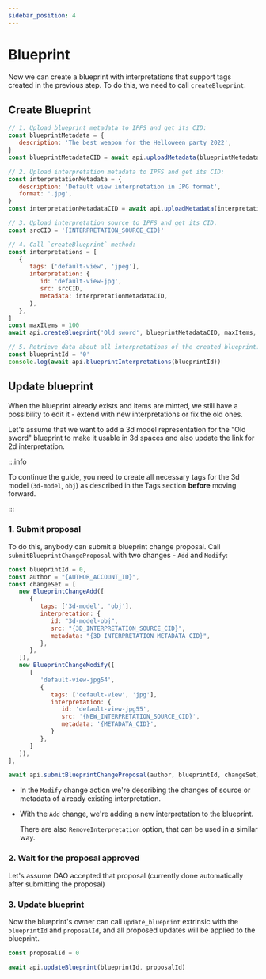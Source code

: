 ```yaml
---
sidebar_position: 4
---
```


# Blueprint

Now we can create a blueprint with interpretations that support tags created in the previous step. To do this, we need to call `createBlueprint`.

## Create Blueprint

```js
// 1. Upload blueprint metadata to IPFS and get its CID:
const blueprintMetadata = {
   description: 'The best weapon for the Helloween party 2022',
}
const blueprintMetadataCID = await api.uploadMetadata(blueprintMetadata)

// 2. Upload interpretation metadata to IPFS and get its CID:
const interpretationMetadata = {
   description: 'Default view interpretation in JPG format',
   format: '.jpg',
}
const interpretationMetadataCID = await api.uploadMetadata(interpretationMetadata)

// 3. Upload interpretation source to IPFS and get its CID.
const srcCID = '{INTERPRETATION_SOURCE_CID}'

// 4. Call `createBlueprint` method:
const interpretations = [
   {
      tags: ['default-view', 'jpeg'],
      interpretation: {
         id: 'default-view-jpg',
         src: srcCID,
         metadata: interpretationMetadataCID,
      },
   },
]
const maxItems = 100
await api.createBlueprint('Old sword', blueprintMetadataCID, maxItems, interpretations)

// 5. Retrieve data about all interpretations of the created blueprint:
const blueprintId = '0'
console.log(await api.blueprintInterpretations(blueprintId))
```



## Update blueprint

When the blueprint already exists and items are minted, we still have a possibility to edit it - extend with new interpretations or fix the old ones.

Let's assume that we want to add a 3d model representation for the "Old sword" blueprint to make it usable in 3d spaces and also update the link for 2d interpretation.

:::info 

To continue the guide, you need to create all necessary tags for the 3d model (`3d-model`, `obj`) as described in the Tags section **before** moving forward.

:::

### 1. Submit proposal
    
To do this, anybody can submit a blueprint change proposal. Call `submitBlueprintChangeProposal` with two changes - `Add` and `Modify`:

```js
const blueprintId = 0,
const author = "{AUTHOR_ACCOUNT_ID}",
const changeSet = [
   new BlueprintChangeAdd([
      {
         tags: ['3d-model', 'obj'],
         interpretation: {
            id: "3d-model-obj",
            src: "{3D_INTERPRETATION_SOURCE_CID}",
            metadata: "{3D_INTERPRETATION_METADATA_CID}",
         },
      },
   ]),
   new BlueprintChangeModify([
      [
         'default-view-jpg54',
         {
            tags: ['default-view', 'jpg'],
            interpretation: {
               id: 'default-view-jpg55',
               src: '{NEW_INTERPRETATION_SOURCE_CID}',
               metadata: '{METADATA_CID}',
            }
         },
      ]
   ]),
],

await api.submitBlueprintChangeProposal(author, blueprintId, changeSet)
```

-  In the `Modify` change action we're describing the changes of source or metadata of already existing interpretation.
-  With the `Add` change, we're adding a new interpretation to the blueprint.

   There are also `RemoveInterpretation` option, that can be used in a similar way.

### 2. Wait for the proposal approved

Let's assume DAO accepted that proposal (currently done automatically after submitting the proposal)

### 3. Update blueprint

Now the blueprint's owner can call `update_blueprint` extrinsic with the `blueprintId` and `proposalId`, and all proposed updates will be applied to the blueprint.

```js
const proposalId = 0

await api.updateBlueprint(blueprintId, proposalId)
```